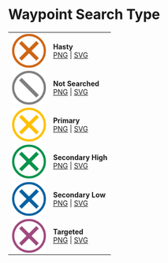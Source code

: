 # Waypoint Search Type
|            |                     |
| ---------- | ------------------- | 
| <img src="https://github.com/NAPSG/USR-Symbology/blob/main/Waypoint%20Search%20Type/SVGs/USR_WaypointSearchType_Hasty.svg" align="center" width="70px"/> | **Hasty** <br> <a href="https://github.com/NAPSG/USR-Symbology/blob/main/Waypoint%20Search%20Type/PNGs/USR_WaypointSearchType_Hasty.png">PNG</a> \| <a href="https://github.com/NAPSG/USR-Symbology/blob/main/Waypoint%20Search%20Type/SVGs/USR_WaypointSearchType_Hasty.svg">SVG</a>|
| <img src="https://github.com/NAPSG/USR-Symbology/blob/main/Waypoint%20Search%20Type/SVGs/USR_WaypointSearchType_NotSearched.svg" align="center" width="70px"/> | **Not Searched** <br> <a href="https://github.com/NAPSG/USR-Symbology/blob/main/Waypoint%20Search%20Type/PNGs/USR_WaypointSearchType_NotSearched.png">PNG</a> \| <a href="https://github.com/NAPSG/USR-Symbology/blob/main/Waypoint%20Search%20Type/SVGs/USR_WaypointSearchType_NotSearched.svg">SVG</a>|
| <img src="https://github.com/NAPSG/USR-Symbology/blob/main/Waypoint%20Search%20Type/SVGs/USR_WaypointSearchType_Primary.svg" align="center" width="70px"/> | **Primary** <br> <a href="https://github.com/NAPSG/USR-Symbology/blob/main/Waypoint%20Search%20Type/PNGs/USR_WaypointSearchType_Primary.png">PNG</a> \| <a href="https://github.com/NAPSG/USR-Symbology/blob/main/Waypoint%20Search%20Type/SVGs/USR_WaypointSearchType_Primary.svg">SVG</a>|
| <img src="https://github.com/NAPSG/USR-Symbology/blob/main/Waypoint%20Search%20Type/SVGs/USR_WaypointSearchType_SecondaryHigh.svg" align="center" width="70px"/> | **Secondary High** <br> <a href="https://github.com/NAPSG/USR-Symbology/blob/main/Waypoint%20Search%20Type/PNGs/USR_WaypointSearchType_SecondaryHigh.png">PNG</a> \| <a href="https://github.com/NAPSG/USR-Symbology/blob/main/Waypoint%20Search%20Type/SVGs/USR_WaypointSearchType_SecondaryHigh.svg">SVG</a>|
| <img src="https://github.com/NAPSG/USR-Symbology/blob/main/Waypoint%20Search%20Type/SVGs/USR_WaypointSearchType_SecondaryLow.svg" align="center" width="70px"/> | **Secondary Low** <br> <a href="https://github.com/NAPSG/USR-Symbology/blob/main/Waypoint%20Search%20Type/PNGs/USR_WaypointSearchType_SecondaryLow.png">PNG</a> \| <a href="https://github.com/NAPSG/USR-Symbology/blob/main/Waypoint%20Search%20Type/SVGs/USR_WaypointSearchType_SecondaryLow.svg">SVG</a>|
| <img src="https://github.com/NAPSG/USR-Symbology/blob/main/Waypoint%20Search%20Type/SVGs/USR_WaypointSearchType_Targeted.svg" align="center" width="70px"/> | **Targeted** <br> <a href="https://github.com/NAPSG/USR-Symbology/blob/main/Waypoint%20Search%20Type/PNGs/USR_WaypointSearchType_Targeted.png">PNG</a> \| <a href="https://github.com/NAPSG/USR-Symbology/blob/main/Waypoint%20Search%20Type/SVGs/USR_WaypointSearchType_Targeted.svg">SVG</a>|
